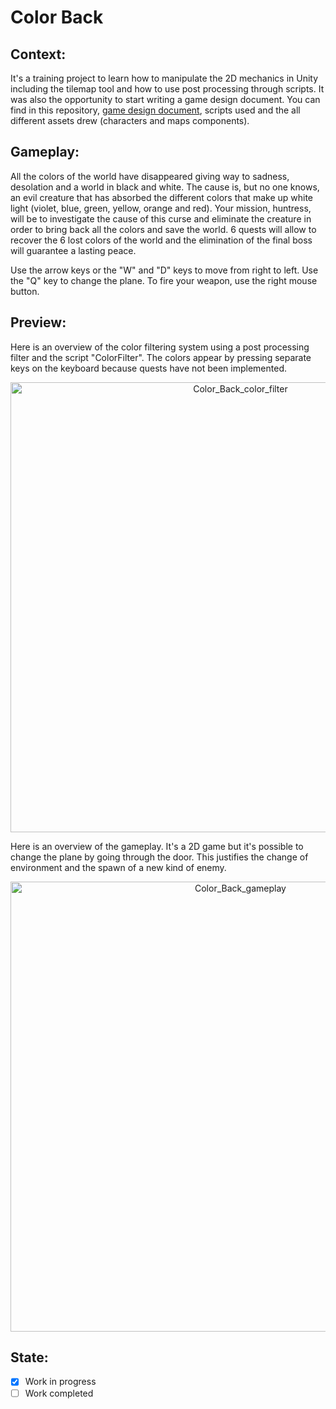 # Color Back
## Context:
It's a training project to learn how to manipulate the 2D mechanics in Unity including the tilemap tool and how to use post processing through scripts. It was also the opportunity to start writing a game design document. You can find in this repository, [game design document](https://github.com/TakeUpTech/Color-Back/blob/main/Color%20Back%20-%20Game%20Design%20Document%20by%20Take%20Up%20Tech.pdf), scripts used and the all different assets drew (characters and maps components).

## Gameplay:
All the colors of the world have disappeared giving way to sadness, desolation and a world in black and white. The cause is, but no one knows, an evil creature that has absorbed the different colors that make up white light (violet, blue, green, yellow, orange and red). Your mission, huntress, will be to investigate the cause of this curse and eliminate the creature in order to bring back all the colors and save the world. 6 quests will allow to recover the 6 lost colors of the world and the elimination of the final boss will guarantee a lasting peace.

Use the arrow keys or the "W" and "D" keys to move from right to left. Use the "Q" key to change the plane. To fire your weapon, use the right mouse button.

## Preview:
Here is an overview of the color filtering system using a post processing filter and the script "ColorFilter". The colors appear by pressing separate keys on the keyboard because quests have not been implemented.

<p align="center">
  <img width="720" alt="Color_Back_color_filter" src="https://user-images.githubusercontent.com/73184884/192684848-c108a77c-0615-4c7a-a7e9-4618d199409b.gif">
</p>

Here is an overview of the gameplay. It's a 2D game but it's possible to change the plane by going through the door. This justifies the change of environment and the spawn of a new kind of enemy.

<p align="center">
  <img width="720" alt="Color_Back_gameplay" src="https://user-images.githubusercontent.com/73184884/192686355-3f3515c4-07b3-4ce8-831c-48697f787d65.gif">
</p>

## State:
- [X] Work in progress
- [ ] Work completed
